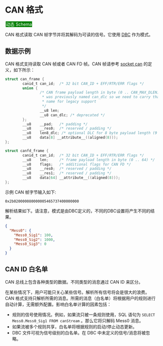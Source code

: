 # CAN 格式

<span style="background:green;color:white;padding:1px;margin:2px">动态 Schema</span>

CAN 格式读取 CAN 帧字节并将其解码为可读的信号。它使用 [DBC](./dbc.md) 作为模式。

## 数据示例

CAN 格式支持读取 CAN 帧或者 CAN FD 帧。CAN 帧请参考 [socket can](https://www.kernel.org/doc/html/next/networking/can.html) 的定义，如下所示：

```c
struct can_frame {
        canid_t can_id;  /* 32 bit CAN_ID + EFF/RTR/ERR flags */
        union {
                /* CAN frame payload length in byte (0 .. CAN_MAX_DLEN)
                 * was previously named can_dlc so we need to carry that
                 * name for legacy support
                 */
                __u8 len;
                __u8 can_dlc; /* deprecated */
        };
        __u8    __pad;   /* padding */
        __u8    __res0;  /* reserved / padding */
        __u8    len8_dlc; /* optional DLC for 8 byte payload length (9 .. 15) */
        __u8    data[8] __attribute__((aligned(8)));
};

struct canfd_frame {
        canid_t can_id;  /* 32 bit CAN_ID + EFF/RTR/ERR flags */
        __u8    len;     /* frame payload length in byte (0 .. 64) */
        __u8    flags;   /* additional flags for CAN FD */
        __u8    __res0;  /* reserved / padding */
        __u8    __res1;  /* reserved / padding */
        __u8    data[64] __attribute__((aligned(8)));
};
```

示例 CAN 帧字节输入如下:

```
0x2b020000080000005465737400000000
```

解析结果如下。请注意，模式是由DBC定义的，不同的DBC设置将产生不同的结果。

```json
{
  "Mess0": {
    "Mess0_Sig1": 100,
    "Mess0_Sig2": 1000,
    "Mess0_Sig3": 0
  }
}
```

## CAN ID 白名单

CAN 总线上包含各种类型的数据。不同类型的消息通过 CAN ID 来区分。

在某些情况下，用户可能只关心某些信号。解析所有信号将会是很大的浪费。CAN 格式支持只解析所需的消息。所需的消息（白名单）将根据用户的规则进行自动计算，无需额外配置。影响白名单计算的因素包括：

- 规则的信号使用情况。例如，如果流只被一条规则使用，SQL 语句为 `SELECT Mess0.Mess0_Sig1 FROM canStream` 。那么它将只解码 Mess0 消息。
- 如果流被多个规则共享，白名单将根据规则的启动/停止动态更新。
- DBC 文件可视为信号级别的白名单。在 DBC 中未定义的信号/消息将被忽略。
